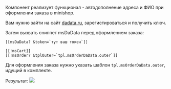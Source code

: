 Компонент реализует функционал - автодополнение адреса и ФИО при оформлении заказа в minishop.

Вам нужно зайти на сайт [dadata.ru][1], зарегистироваться и получить ключ.

Затем вызвать сниппет msDaData перед оформлением заказа:
```
[[msDaData? &token=`тут ваш токен`]]

[[!msCart]]
[[!msOrder? &tplOuter=`tpl.msOrderDaData.outer`]]
```
Для оформления заказа нужно указать шаблон `tpl.msOrderDaData.outer`, идущий в комплекте.

Результат:
[![](http://file.modx.pro/files/3/9/d/39d379ec493cf148e0b190cdf8ca8812s.jpg)](http://file.modx.pro/files/3/9/d/39d379ec493cf148e0b190cdf8ca8812.png)


[1]: http://dadata.ru